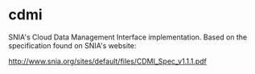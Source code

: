 # cdmi
SNIA's Cloud Data Management Interface implementation. Based on the specification found on SNIA's website:

http://www.snia.org/sites/default/files/CDMI_Spec_v1.1.1.pdf
